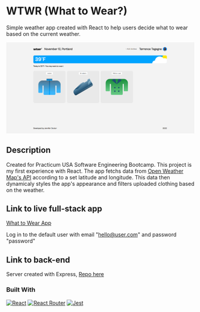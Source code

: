 # WTWR (What to Wear?)

Simple weather app created with React to help users decide what to wear based on the current weather.

![Desktop screenshot](./src/images/WTWR_desktop.png)

## Description

Created for Practicum USA Software Engineering Bootcamp. This project is my first experience with React. The app fetchs data from [Open Weather Map's API](https://openweathermap.org/api) according to a set latitude and longitude. This data then dynamicaly styles the app's appearance and filters uploaded clothing based on the weather.

## Link to live full-stack app
[What to Wear App](https://www.jendoc-wtwr.students.nomoredomainssbs.ru/)

Log in to the default user with email "hello@user.com" and password "password"

## Link to back-end

Server created with Express, [Repo here](https://github.com/jendoc/se_project_express)

### Built With

[![React][react]][react-url]
[![React Router][react-r]][react-r-url]
[![Jest][jest]][jest-url]

<!-- MARKDOWN LINKS & IMAGES -->
[react]: https://img.shields.io/badge/react-000000?style=for-the-badge&logo=react&logoColor=#61dbfb
[react-url]: https://reactjs.org/
[react-r]: https://img.shields.io/badge/reactrouter-000000?style=for-the-badge&logo=reactrouter&logoColor=#CA4245
[react-r-url]: https://reactrouter.com/en/main
[jest]: https://img.shields.io/badge/jest-C21325?style=for-the-badge&logo=jest
[jest-url]: https://jestjs.io/
